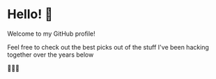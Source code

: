 # Hello! :wave:

Welcome to my GitHub profile!

Feel free to check out the
best picks out of the stuff I've been 
hacking together over the years below

🔽🔽🔽
